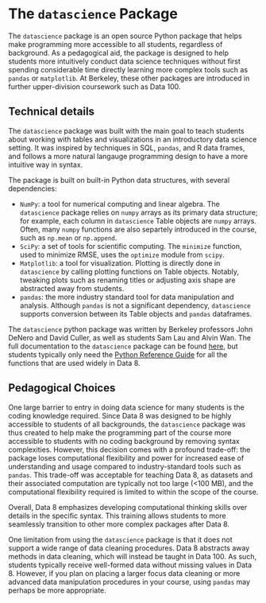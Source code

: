 # The `datascience` Package

The `datascience` package is an open source Python package that helps make programming more accessible to all students, regardless of background. As a pedagogical aid, the package is designed to help students more intuitively conduct data science techniques without first spending considerable time directly learning more complex tools such as `pandas` or `matplotlib`. At Berkeley, these other packages are introduced in further upper-division coursework such as Data 100. 

## Technical details

The `datascience` package was built with the main goal to teach students about working with tables and visualizations in an introductory data science setting. It was inspired by techniques in SQL, `pandas`, and R data frames, and follows a more natural langauge programming design to have a more intuitive way in syntax. 

The package is built on built-in Python data structures, with several dependencies:
- `NumPy`: a tool for numerical computing and linear algebra. The `datascience` package relies on `numpy` arrays as its primary data structure; for example, each column in `datascience` Table objects are `numpy` arrays. Often, many `numpy` functions are also separtely introduced in the course, such as `np.mean` or `np.append`.
- `SciPy`: a set of tools for scientific computing.  The `minimize` function, used to minimize RMSE, uses the `optimize` module from `scipy`.
- `Matplotlib`: a tool for visualization. Plotting is directly done in `datascience` by calling plotting functions on Table objects. Notably, tweaking plots such as renaming titles or adjusting axis shape are abstracted away from students. 
- `pandas`: the more industry standard tool for data manipulation and analysis. Although `pandas` is not a significant dependency, `datascience` supports conversion between its Table objects and `pandas` dataframes.

The `datascience` python package was written by Berkeley professors John DeNero and David Culler, as well as students Sam Lau and Alvin Wan. The full documentation to the `datascience` package can be found [here](http://data8.org/datascience/), but students typically only need the [Python Reference Guide](http://data8.org/sp20/python-reference.html) for all the functions that are used widely in Data 8.


## Pedagogical Choices

One large barrier to entry in doing data science for many students is the coding knowledge required. Since Data 8 was designed to be highly accessible to students of all backgrounds, the `datascience` package was thus created to help make the programming part of the course more accessible to students with no coding background by removing syntax complexities. However, this decision comes with a profound trade-off: the package loses computational flexibility and power for increased ease of understanding and usage compared to industry-standard tools such as `pandas`. This trade-off was acceptable for teaching Data 8, as datasets and their associated computation are typically not too large (<100 MB), and the computational flexibility required is limited to within the scope of the course.

Overall, Data 8 emphasizes developing computational thinking skills over details in the specific syntax. This training allows students to more seamlessly transition to other more complex packages after Data 8. 

One limitation from using the `datascience` package is that it does not support a wide range of data cleaning procedures. Data 8 abstracts away methods in data cleaning, which will instead be taught in Data 100. As such, students typically receive well-formed data without missing values in Data 8. However, if you plan on placing a larger focus data cleaning or more advanced data manipulation procedures in your course, using `pandas` may perhaps be more appropriate. 

